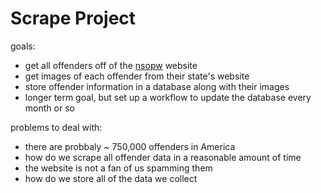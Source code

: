 # Scrape Project
goals: 
- get all offenders off of the [nsopw](https://www.nsopw.gov/) website
- get images of each offender from their state's website
- store offender information in a database along with their images
- longer term goal, but set up a workflow to update the database every month or so

problems to deal with:
- there are probbaly ~ 750,000 offenders in America
- how do we scrape all offender data in a reasonable amount of time
- the website is not a fan of us spamming them
- how do we store all of the data we collect 
